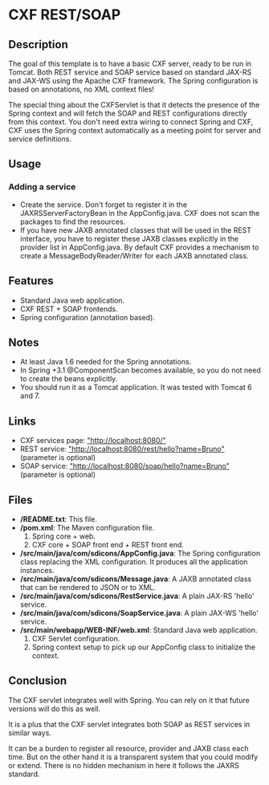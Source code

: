 # CXF REST/SOAP
## Description

The goal of this template is to have a basic CXF server, ready to be run in Tomcat.
Both REST service and SOAP service based on standard JAX-RS and JAX-WS using the Apache CXF framework.
The Spring configuration is based on annotations, no XML context files!

The special thing about the CXFServlet is that it detects the presence of the Spring context
and will fetch the SOAP and REST configurations directly from this context. You don't need extra
wiring to connect Spring and CXF, CXF uses the Spring context automatically as a meeting point
for server and service definitions.

## Usage
### Adding a service

* Create the service. Don't forget to register it in the JAXRSServerFactoryBean in the AppConfig.java.
CXF does not scan the packages to find the resources.
* If you have new JAXB annotated classes that will be used in the REST interface, you have to
register these JAXB classes explicitly in the provider list in AppConfig.java. By default CXF provides
 a mechanism to create a MessageBodyReader/Writer for each JAXB annotated class.

## Features

* Standard Java web application.
* CXF REST + SOAP frontends.
* Spring configuration (annotation based).

## Notes

* At least Java 1.6 needed for the Spring annotations.
* In Spring +3.1 @ComponentScan becomes available, so you do not need to create the beans explicitly.
* You should run it as a Tomcat application. It was tested with Tomcat 6 and 7.

## Links

+ CXF services page: ["http://localhost:8080/"](http://localhost:8080/)
+ REST service: ["http://localhost:8080/rest/hello?name=Bruno"]("http://localhost:8080/rest/hello?name=Bruno") (parameter is optional)
+ SOAP service: ["http://localhost:8080/soap/hello?name=Bruno"](http://localhost:8080/soap/hello?name=Bruno) (parameter is optional)

## Files

* **/README.txt**: This file.
* **/pom.xml**: The Maven configuration file.
   1. Spring core + web.
   1. CXF core + SOAP front end + REST front end.
* **/src/main/java/com/sdicons/AppConfig.java**: The Spring configuration class
replacing the XML configuration. It produces all the application instances.
* **/src/main/java/com/sdicons/Message.java**: A JAXB annotated class that can be rendered
to JSON or to XML.
* **/src/main/java/com/sdicons/RestService.java**: A plain JAX-RS 'hello' service.
* **/src/main/java/com/sdicons/SoapService.java**: A plain JAX-WS 'hello' service.
* **/src/main/webapp/WEB-INF/web.xml**: Standard Java web application.
   1. CXF Servlet configuration.
   1. Spring context setup to pick up our AppConfig class to initialize the context.

## Conclusion

The CXF servlet integrates well with Spring. You can rely on it that future versions will do this as well.

It is a plus that the CXF servlet integrates both SOAP as REST services in similar ways.

It can be a burden to register all resource, provider and JAXB class each time. But on the other hand
it is a transparent system that you could modify or extend. There is no hidden mechanism in here it
follows the JAXRS standard.
